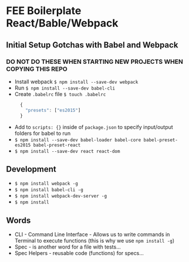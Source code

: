 # FEE Boilerplate React/Bable/Webpack 

## Initial Setup Gotchas with Babel and Webpack
### DO NOT DO THESE WHEN STARTING NEW PROJECTS WHEN COPYING THIS REPO
  - Install webpack `$ npm install --save-dev webpack`
  - Run `$ npm install --save-dev babel-cli`
  - Create `.babelrc` file `$ touch .babelrc`
    ```js
      {
        "presets": ["es2015"]
      }
    ```
  - Add to `scripts: {}` inside of `package.json` to specify input/output folders for babel to run
  - `$ npm install --save-dev babel-loader babel-core babel-preset-es2015 babel-preset-react`
  - `$ npm install --save-dev react react-dom`

## Development
  - `$ npm install webpack -g`
  - `$ npm install babel-cli -g`
  - `$ npm install webpack-dev-server -g`
  - `$ npm install`


## Words
  - CLI - Command Line Interface - Allows us to write commands in Terminal to execute functions (this is why we use `npm install -g`)
  - Spec - is another word for a file with tests...
  - Spec Helpers - reusable code (functions) for specs...

